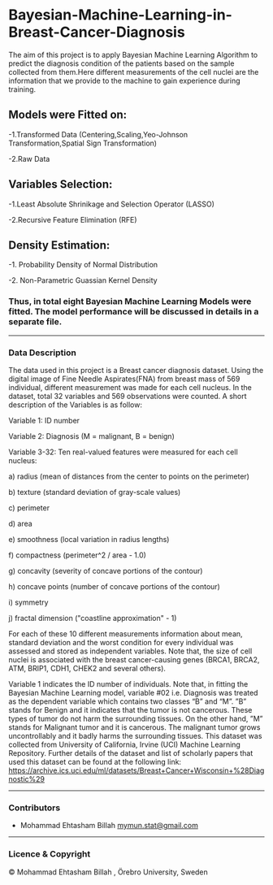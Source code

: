 # Bayesian-Machine-Learning-in-Breast-Cancer-Diagnosis

The aim of this project is to apply Bayesian Machine Learning Algorithm to predict the diagnosis condition of the patients based on the sample collected from them.Here different measurements of the cell nuclei are the information that we provide to the machine to gain experience during training.

## Models were Fitted on:
-1.Transformed Data (Centering,Scaling,Yeo-Johnson Transformation,Spatial Sign Transformation)

-2.Raw Data

##  Variables Selection:
-1.Least Absolute Shrinikage and Selection Operator (LASSO) 

-2.Recursive Feature Elimination (RFE)

## Density Estimation:
-1. Probability Density of Normal Distribution

-2. Non-Parametric Guassian Kernel Density 

### Thus, in total eight Bayesian Machine Learning Models were fitted. The model performance will be discussed in details in a separate file.

---
### Data Description
The data used in this project is a Breast cancer diagnosis dataset. Using the digital image of Fine Needle Aspirates(FNA) from breast mass of 569 individual, different measurement was made for each cell nucleus. In the dataset, total 32 variables and 569 observations were counted.
A short description of the Variables is as follow:

Variable 1: ID number

Variable 2: Diagnosis (M = malignant, B = benign) 

Variable 3-32: Ten real-valued features were measured for each cell nucleus: 

a) radius (mean of distances from the center to points on the perimeter) 

b) texture (standard deviation of gray-scale values) 

c) perimeter 

d) area 

e) smoothness (local variation in radius lengths) 

f) compactness (perimeter^2 / area - 1.0) 

g) concavity (severity of concave portions of the contour) 

h) concave points (number of concave portions of the contour) 

i) symmetry 

j) fractal dimension ("coastline approximation" - 1)

For each of these 10 different measurements information about mean, standard deviation and the worst condition for every individual was assessed and stored as independent variables. Note that, the size of cell nuclei is associated with the breast cancer-causing genes (BRCA1, BRCA2, ATM, BRIP1, CDH1, CHEK2 and several others).

Variable 1 indicates the ID number of individuals. Note that, in fitting the Bayesian Machine Learning model, variable #02 i.e. Diagnosis was treated as the dependent variable which contains two classes “B” and “M”. ”B” stands for Benign and it indicates that the tumor is not cancerous. These types of tumor do not harm the surrounding tissues. On the other hand, ”M” stands for Malignant tumor and it is cancerous. The malignant tumor grows uncontrollably and it badly harms the surrounding tissues.
This dataset was collected from University of California, Irvine (UCI) Machine Learning Repository. Further details of the dataset and list of scholarly papers that used this dataset can be found at the following link:
https://archive.ics.uci.edu/ml/datasets/Breast+Cancer+Wisconsin+%28Diagnostic%29

---

### Contributors
- Mohammad Ehtasham Billah <mymun.stat@gmail.com>

---

### Licence & Copyright
© Mohammad Ehtasham Billah , Örebro University, Sweden

